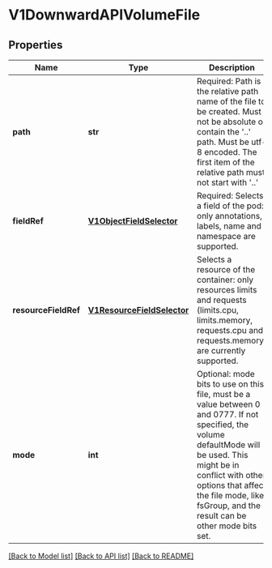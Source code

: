 # V1DownwardAPIVolumeFile

## Properties
Name | Type | Description | Notes
------------ | ------------- | ------------- | -------------
**path** | **str** | Required: Path is  the relative path name of the file to be created. Must not be absolute or contain the &#39;..&#39; path. Must be utf-8 encoded. The first item of the relative path must not start with &#39;..&#39; | 
**fieldRef** | [**V1ObjectFieldSelector**](V1ObjectFieldSelector.md) | Required: Selects a field of the pod: only annotations, labels, name and namespace are supported. | [optional] 
**resourceFieldRef** | [**V1ResourceFieldSelector**](V1ResourceFieldSelector.md) | Selects a resource of the container: only resources limits and requests (limits.cpu, limits.memory, requests.cpu and requests.memory) are currently supported. | [optional] 
**mode** | **int** | Optional: mode bits to use on this file, must be a value between 0 and 0777. If not specified, the volume defaultMode will be used. This might be in conflict with other options that affect the file mode, like fsGroup, and the result can be other mode bits set. | [optional] 

[[Back to Model list]](../README.md#documentation-for-models) [[Back to API list]](../README.md#documentation-for-api-endpoints) [[Back to README]](../README.md)



